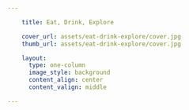 ```yaml
---

    title: Eat, Drink, Explore

    cover_url: assets/eat-drink-explore/cover.jpg
    thumb_url: assets/eat-drink-explore/cover.jpg

    layout:
      type: one-column
      image_style: background
      content_align: center
      content_valign: middle

---
```

